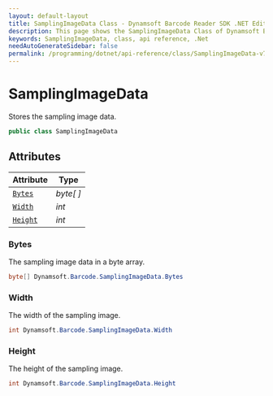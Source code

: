 ```yaml
---
layout: default-layout
title: SamplingImageData Class - Dynamsoft Barcode Reader SDK .NET Edition API Reference
description: This page shows the SamplingImageData Class of Dynamsoft Barcode Reader SDK .NET Edition.
keywords: SamplingImageData, class, api reference, .Net
needAutoGenerateSidebar: false
permalink: /programming/dotnet/api-reference/class/SamplingImageData-v7.6.0.html
---
```



# SamplingImageData
Stores the sampling image data.

```csharp
public class SamplingImageData
```  

## Attributes
  
| Attribute | Type |
|---------- | ---- |
| [`Bytes`](#bytes) | *byte[ ]* |
| [`Width`](#width) | *int* |
| [`Height`](#height) | *int* |


### Bytes
The sampling image data in a byte array.

```csharp
byte[] Dynamsoft.Barcode.SamplingImageData.Bytes
```

### Width
The width of the sampling image.

```csharp
int Dynamsoft.Barcode.SamplingImageData.Width
```

### Height
The height of the sampling image.

```csharp
int Dynamsoft.Barcode.SamplingImageData.Height
```

